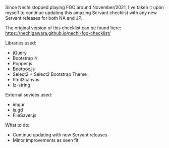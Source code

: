 Since Nechi stopped playing FGO around November/2021, I've taken it upon myself to continue updating this amazing Servant checklist with any new Servant releases for both NA and JP.

The original version of this checklist can be found here: https://nechigawara.github.io/nechi-fgo-checklist/

Libraries used:
* jQuery
* Bootstrap 4
* Popper.js
* Bootbox.js
* Select2 + Select2 Bootstrap Theme
* html2canvas
* lz-string

External sevices used:
* imgur
* is.gd
* FileSaver.js

What to do:
* Continue updating with new Servant releases
* Minor improvements as seen fit
